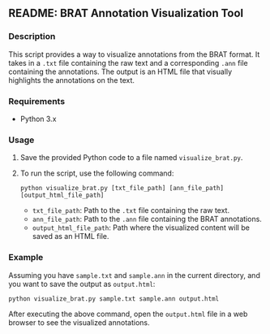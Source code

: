 

## README: BRAT Annotation Visualization Tool

### Description
This script provides a way to visualize annotations from the BRAT format. It takes in a `.txt` file containing the raw text and a corresponding `.ann` file containing the annotations. The output is an HTML file that visually highlights the annotations on the text.

### Requirements
- Python 3.x

### Usage

1. Save the provided Python code to a file named `visualize_brat.py`.
   
2. To run the script, use the following command:

   ```
   python visualize_brat.py [txt_file_path] [ann_file_path] [output_html_file_path]
   ```

   - `txt_file_path`: Path to the `.txt` file containing the raw text.
   - `ann_file_path`: Path to the `.ann` file containing the BRAT annotations.
   - `output_html_file_path`: Path where the visualized content will be saved as an HTML file.

### Example

Assuming you have `sample.txt` and `sample.ann` in the current directory, and you want to save the output as `output.html`:

```
python visualize_brat.py sample.txt sample.ann output.html
```

After executing the above command, open the `output.html` file in a web browser to see the visualized annotations.
